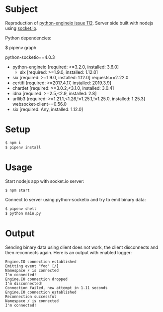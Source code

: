 # Subject

Reproduction of [python-engineio issue 112](https://github.com/miguelgrinberg/python-engineio/issues/112).
Server side built with nodejs using [socket.io](https://github.com/socketio/socket.io).

Python dependencies:

$ pipenv graph  

python-socketio==4.0.3
  - python-engineio [required: >=3.2.0, installed: 3.6.0]
    - six [required: >=1.9.0, installed: 1.12.0]
  - six [required: >=1.9.0, installed: 1.12.0]
requests==2.22.0
  - certifi [required: >=2017.4.17, installed: 2019.3.9]
  - chardet [required: >=3.0.2,<3.1.0, installed: 3.0.4]
  - idna [required: >=2.5,<2.9, installed: 2.8]
  - urllib3 [required: >=1.21.1,<1.26,!=1.25.1,!=1.25.0, installed: 1.25.3]
websocket-client==0.56.0
  - six [required: Any, installed: 1.12.0]

# Setup

```bash
$ npm i
$ pipenv install
```

# Usage

Start nodejs app with socket.io server:

```bash
$ npm start
```

Connect to server using python-socketio and try to emit binary data:

```bash
$ pipenv shell
$ python main.py
```

# Output

Sending binary data using client does not work, the client disconnects and then reconnects again. Here is an output with enabled logger:

```
Engine.IO connection established
Emitting event "foo" [/]
Namespace / is connected
I'm connected!
Engine.IO connection dropped
I'm disconnected!
Connection failed, new attempt in 1.11 seconds
Engine.IO connection established
Reconnection successful
Namespace / is connected
I'm connected!
```
